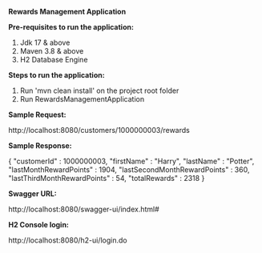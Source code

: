 **Rewards Management Application**

**Pre-requisites to run the application:**

1. Jdk 17 & above
2. Maven 3.8 & above
3. H2 Database Engine

**Steps to run the application:**

1. Run 'mvn clean install' on the project root folder
2. Run RewardsManagementApplication

**Sample Request:**

http://localhost:8080/customers/1000000003/rewards

**Sample Response:**

{
  "customerId" : 1000000003,
  "firstName" : "Harry",
  "lastName" : "Potter",
  "lastMonthRewardPoints" : 1904,
  "lastSecondMonthRewardPoints" : 360,
  "lastThirdMonthRewardPoints" : 54,
  "totalRewards" : 2318
}

**Swagger URL:**

http://localhost:8080/swagger-ui/index.html#

**H2 Console login:**

http://localhost:8080/h2-ui/login.do

